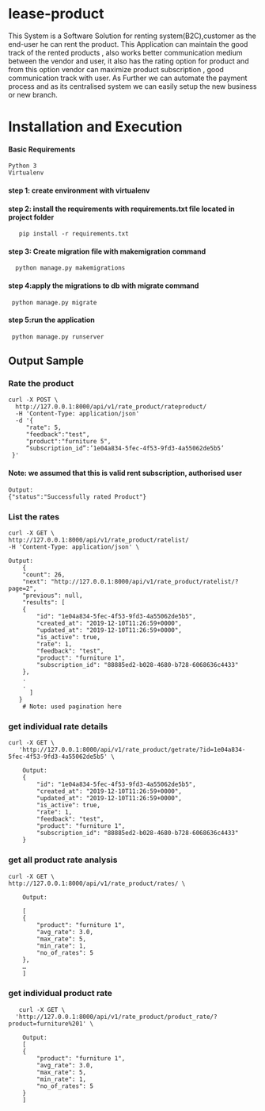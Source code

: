 # lease-product
This System is a Software Solution for renting system(B2C),customer as the end-user he can rent the product. This Application can maintain the good track of the rented products , also works better communication medium between the vendor and user, it also has the  rating option for product and from this option vendor can  maximize product subscription , good communication track with user.
As Further we can automate the payment process and as its centralised system we can easily setup the new business or new branch.

# Installation and Execution
#### Basic Requirements

	Python 3
	Virtualenv

#### step 1: create environment with virtualenv

#### step 2: install the requirements with requirements.txt file located in project folder

       pip install -r requirements.txt
       
#### step 3: Create migration file with makemigration command

      python manage.py makemigrations

#### step 4:apply the migrations to db with migrate command
    
     python manage.py migrate
     
#### step 5:run the application

     python manage.py runserver
   
## Output Sample
 ### Rate the product
 
	curl -X POST \
	  http://127.0.0.1:8000/api/v1/rate_product/rateproduct/ 
	  -H 'Content-Type: application/json' 
	  -d '{
		 "rate": 5,
		 "feedback":"test",
		 "product":"furniture 5",
		 “subscription_id”:’1e04a834-5fec-4f53-9fd3-4a55062de5b5’
	 }'
 #### Note: we assumed that this is valid rent subscription, authorised user

    Output:
    {"status":"Successfully rated Product"}

### List the rates

  	curl -X GET \
  	http://127.0.0.1:8000/api/v1/rate_product/ratelist/ 
  	-H 'Content-Type: application/json' \

	Output:
	    {
	    "count": 26,
	    "next": "http://127.0.0.1:8000/api/v1/rate_product/ratelist/?page=2",
	    "previous": null,
	    "results": [
		{
		    "id": "1e04a834-5fec-4f53-9fd3-4a55062de5b5",
		    "created_at": "2019-12-10T11:26:59+0000",
		    "updated_at": "2019-12-10T11:26:59+0000",
		    "is_active": true,
		    "rate": 1,
		    "feedback": "test",
		    "product": "furniture 1",
		    "subscription_id": "88885ed2-b028-4680-b728-6068636c4433"
		},
		.
		.
	      ]
	   }
        # Note: used pagination here
### get individual rate details
	
	curl -X GET \
       'http://127.0.0.1:8000/api/v1/rate_product/getrate/?id=1e04a834-5fec-4f53-9fd3-4a55062de5b5' \

        Output:
        {
            "id": "1e04a834-5fec-4f53-9fd3-4a55062de5b5",
            "created_at": "2019-12-10T11:26:59+0000",
            "updated_at": "2019-12-10T11:26:59+0000",
            "is_active": true,
            "rate": 1,
            "feedback": "test",
            "product": "furniture 1",
            "subscription_id": "88885ed2-b028-4680-b728-6068636c4433"
        }
### get all product rate analysis

	curl -X GET \
	http://127.0.0.1:8000/api/v1/rate_product/rates/ \

	    Output:

	    [
		{
		    "product": "furniture 1",
		    "avg_rate": 3.0,
		    "max_rate": 5,
		    "min_rate": 1,
		    "no_of_rates": 5
		},
	    …
	    ]



### get individual product rate

	   curl -X GET \
	  'http://127.0.0.1:8000/api/v1/rate_product/product_rate/?product=furniture%201' \

	    Output:
	    [
		{
		    "product": "furniture 1",
		    "avg_rate": 3.0,
		    "max_rate": 5,
		    "min_rate": 1,
		    "no_of_rates": 5
		}
	    ]



